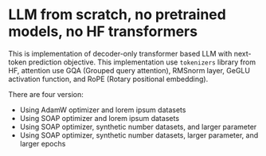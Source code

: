 # LLM from scratch, no pretrained models, no HF transformers

This is implementation of decoder-only transformer based LLM with next-token prediction objective. This implementation use `tokenizers` library from HF, attention use GQA (Grouped query attention), RMSnorm layer, GeGLU activation function, and RoPE (Rotary positional embedding).

There are four version:
- Using AdamW optimizer and lorem ipsum datasets
- Using SOAP optimizer and lorem ipsum datasets
- Using SOAP optimizer, synthetic number datasets, and larger parameter
- Using SOAP optimizer, synthetic number datasets, larger parameter, and larger epochs